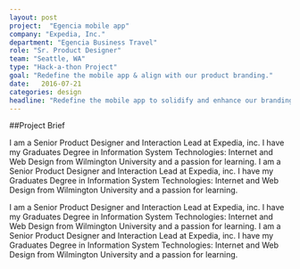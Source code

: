 ```yaml
---
layout: post
project:  "Egencia mobile app"
company: "Expedia, Inc."
department: "Egencia Business Travel"
role: "Sr. Product Designer"
team: "Seattle, WA"
type: "Hack-a-thon Project"
goal: "Redefine the mobile app & align with our product branding."
date:   2016-07-21
categories: design
headline: "Redefine the mobile app to solidify and enhance our branding within the product."
---
```



##Project Brief

I am a Senior Product Designer and Interaction Lead at Expedia, inc. I have my Graduates Degree in Information System Technologies: Internet and Web Design from Wilmington University and a passion for learning. I am a Senior Product Designer and Interaction Lead at Expedia, inc. I have my Graduates Degree in Information System Technologies: Internet and Web Design from Wilmington University and a passion for learning.

I am a Senior Product Designer and Interaction Lead at Expedia, inc. I have my Graduates Degree in Information System Technologies: Internet and Web Design from Wilmington University and a passion for learning. I am a Senior Product Designer and Interaction Lead at Expedia, inc. I have my Graduates Degree in Information System Technologies: Internet and Web Design from Wilmington University and a passion for learning.
